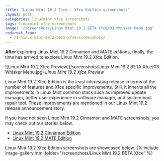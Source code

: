 ```yaml
---
title: "Linux Mint 19.2 Tina - Xfce Edition screenshots"
layout: post
categories: linuxmint xfce screenshots
tags: linuxmint xfce screenshots
image: "/screenshots/Linux Mint 19.2 BETA Xfce/03 Whisker Menu.jpg"
redirect_from:
  - /1-linux-mint-19.2-beta-xfce-screenshots/
---
```


**After** exploring Linux Mint 19.2 Cinnamon and MATE editions, finally, the time has arrived to explore Linux Mint 19.2 Xfce Edition.

![Linux Mint 19.2 Xfce Preview](/screenshots/Linux Mint 19.2 BETA Xfce/03 Whisker Menu.jpg)
*Linux Mint 19.2 Xfce Preview*

Linux Mint 19.2 Xfce Edition is the least interesting release in terms of the number of features and Xfce specific improvements. Still, it inherits all the improvements in Linux Mint common stack such as improved update manager, better user experience in software manager, and system boot repair tool. These improvements are mentioned in our Linux Mint 19.2 release announcement story.

If you have not seen Linux Mint 19.2 Cinnamon and MATE screenshots, you may check out our stories below.
- [Linux Mint 19.2 Cinnamon Edition](/1-linux-mint-19.2-beta-cinnamon/)
- [Linux Mint 19.2 MATE Edition](/2-linux-mint-19.2-beta-mate-screens/)

Linux Mint 19.2 Xfce Edition screenshots are showcased below.
{% include image-gallery.html folder="/screenshots/Linux Mint 19.2 BETA Xfce" %}
